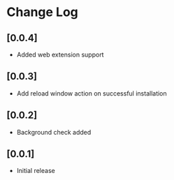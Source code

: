# Change Log

## [0.0.4]

- Added web extension support

## [0.0.3]

- Add reload window action on successful installation

## [0.0.2]

- Background check added

## [0.0.1]

- Initial release
